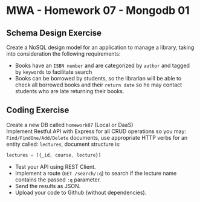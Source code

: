# MWA - Homework 07 - Mongodb 01
## Schema Design Exercise
Create a NoSQL design model for an application to manage a library, taking into consideration the following requirements:
* Books have an `ISBN number` and are categorized by `author` and tagged by `keywords` to facilitate search
* Books can be borrowed by students, so the librarian will be able to check all borrowed books and their `return date` so he may contact students who are late returning their books.
  
## Coding Exercise
Create a new DB called `homework07` (Local or DaaS)  
Implement Restful API with Express for all CRUD operations so you may: `Find/FindOne/Add/Delete` documents, use appropriate HTTP verbs for an entity called: `lectures`, document structure is:  
```javascript
lectures = [{_id, course, lecture}]
```
* Test your API using REST Client.  
* Implement a route (`GET /search/:q`) to search if the lecture name contains the passed `:q` parameter.  
* Send the results as JSON.  
* Upload your code to Github (without dependencies).

